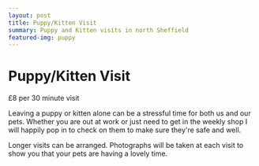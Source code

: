 ```yaml
---
layout: post
title: Puppy/Kitten Visit
summary: Puppy and Kitten visits in north Sheffield
featured-img: puppy
---
```


# Puppy/Kitten Visit

£8 per 30 minute visit

Leaving a puppy or kitten alone can be a stressful time for both us and our pets. Whether you are out at work or just need to get in the weekly shop I will happily pop in to check on them to make sure they're safe and well.

Longer visits can be arranged. Photographs will be taken at each visit to show you that your pets are having a lovely time.
